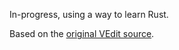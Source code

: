 In-progress, using a way to learn Rust.

Based on the [original VEdit source](https://github.com/CireG/Alien-Cabal-VEdit).
